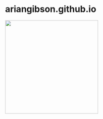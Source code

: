 # ariangibson.github.io

<img src="https://octodex.github.com/images/jetpacktocat.png"
height="300">